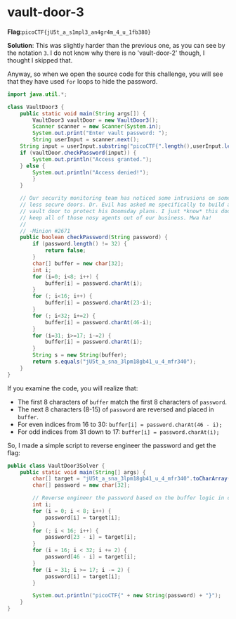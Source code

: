 # vault-door-3
__Flag__:`picoCTF{jU5t_a_s1mpl3_an4gr4m_4_u_1fb380}`

__Solution__: This was slightly harder than the previous one, as you can see by the notation `3`. I do not know why there is no 'vault-door-2' though, I thought I skipped that.

Anyway, so when we open the source code for this challenge, you will see that they have used `for` loops to hide the password.

```java
import java.util.*;

class VaultDoor3 {
    public static void main(String args[]) {
        VaultDoor3 vaultDoor = new VaultDoor3();
        Scanner scanner = new Scanner(System.in);
        System.out.print("Enter vault password: ");
        String userInput = scanner.next();
	String input = userInput.substring("picoCTF{".length(),userInput.length()-1);
	if (vaultDoor.checkPassword(input)) {
	    System.out.println("Access granted.");
	} else {
	    System.out.println("Access denied!");
        }
    }

    // Our security monitoring team has noticed some intrusions on some of the
    // less secure doors. Dr. Evil has asked me specifically to build a stronger
    // vault door to protect his Doomsday plans. I just *know* this door will
    // keep all of those nosy agents out of our business. Mwa ha!
    //
    // -Minion #2671
    public boolean checkPassword(String password) {
        if (password.length() != 32) {
            return false;
        }
        char[] buffer = new char[32];
        int i;
        for (i=0; i<8; i++) {
            buffer[i] = password.charAt(i);
        }
        for (; i<16; i++) {
            buffer[i] = password.charAt(23-i);
        }
        for (; i<32; i+=2) {
            buffer[i] = password.charAt(46-i);
        }
        for (i=31; i>=17; i-=2) {
            buffer[i] = password.charAt(i);
        }
        String s = new String(buffer);
        return s.equals("jU5t_a_sna_3lpm18gb41_u_4_mfr340");
    }
}
```

If you examine the code, you will realize that:
* The first 8 characters of `buffer` match the first 8 characters of `password`.
* The next 8 characters (8-15) of `password` are reversed and placed in `buffer`.
* For even indices from 16 to 30: `buffer[i] = password.charAt(46 - i);`
* For odd indices from 31 down to 17: `buffer[i] = password.charAt(i);`

So, I made a simple script to reverse engineer the password and get the flag:
```java
public class VaultDoor3Solver {
    public static void main(String[] args) {
        char[] target = "jU5t_a_sna_3lpm18gb41_u_4_mfr340".toCharArray();
        char[] password = new char[32];

        // Reverse engineer the password based on the buffer logic in checkPassword
        int i;
        for (i = 0; i < 8; i++) {
            password[i] = target[i];
        }
        for (; i < 16; i++) {
            password[23 - i] = target[i];
        }
        for (i = 16; i < 32; i += 2) {
            password[46 - i] = target[i];
        }
        for (i = 31; i >= 17; i -= 2) {
            password[i] = target[i];
        }

        System.out.println("picoCTF{" + new String(password) + "}");
    }
}
```
